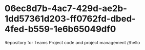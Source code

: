 # 06ec8d7b-4ac7-429d-ae2b-1dd57361d203-ff0762fd-dbed-4fed-b559-1e6b65049df0
Repository for Teams Project code and project management
//hello